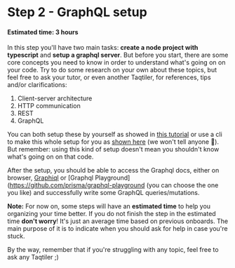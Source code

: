 # Step 2 - GraphQL setup
#### Estimated time: 3 hours

In this step you'll have two main tasks: **create a node project with typescript** and **setup a graphql server**. But before you start, there are some core concepts you need to know in order to understand what's going on on your code. Try to do some research on your own about these topics, but feel free to ask your tutor, or even another Taqtiler, for references, tips and/or clarifications:

1. Client-server architecture
1. HTTP communication
1. REST
1. GraphQL

You can both setup these by yourself as showed in [this tutorial](https://www.howtographql.com/graphql-js/1-getting-started/) or use a cli to make this whole setup for you as [shown here](https://github.com/graphql-boilerplates/typescript-graphql-server/tree/master/basic) (we won't tell anyone 🤫). But remember: using this kind of setup doesn't mean you shouldn't know what's going on on that code.

After the setup, you should be able to access the Graphql docs, either on browser, [Graphiql](https://github.com/graphql/graphiql) or [Graphql Playground](https://github.com/prisma/graphql-playground (you can choose the one you like) and successfully write some GraphQL queries/mutations.

**Note:** For now on, some steps will have an **estimated time** to help you organizing your time better. 
If you do not finish the step in the estimated time **don't worry**! It's just an average time based on previous onboards. The main purpose of it is to indicate when you should ask for help in case you're stuck.

By the way, remember that if you're struggling with any topic, feel free to ask any Taqtiler ;)
